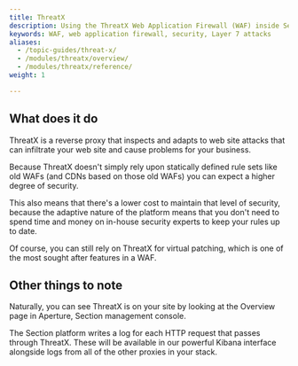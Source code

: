 ```yaml
---
title: ThreatX
description: Using the ThreatX Web Application Firewall (WAF) inside Section.
keywords: WAF, web application firewall, security, Layer 7 attacks
aliases:
  - /topic-guides/threat-x/
  - /modules/threatx/overview/
  - /modules/threatx/reference/
weight: 1

---
```


## What does it do

ThreatX is a reverse proxy that inspects and adapts to web site attacks that can infiltrate your web site and cause problems for your business.

Because ThreatX doesn't simply rely upon statically defined rule sets like old WAFs (and CDNs based on those old WAFs) you can expect a higher degree of security.

This also means that there's a lower cost to maintain that level of security, because the adaptive nature of the platform means that you don't need to spend time and money on in-house security experts to keep your rules up to date.

Of course, you can still rely on ThreatX for virtual patching, which is one of the most sought after features in a WAF.

## Other things to note

Naturally, you can see ThreatX is on your site by looking at the Overview page in Aperture, Section management console.

The Section platform writes a log for each HTTP request that passes through ThreatX. These will be available in our powerful Kibana interface alongside logs from all of the other proxies in your stack.
